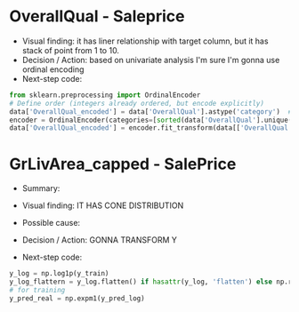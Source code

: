# OverallQual - Saleprice
- Visual finding: it has liner relationship with target column, but it has stack of point from 1 to 10.
- Decision / Action: based on univariate analysis I'm sure I'm gonna use ordinal encoding
- Next-step code: 
```python 
from sklearn.preprocessing import OrdinalEncoder
# Define order (integers already ordered, but encode explicitly)
data['OverallQual_encoded'] = data['OverallQual'].astype('category')  # Ensures order
encoder = OrdinalEncoder(categories=[sorted(data['OverallQual'].unique())])  # Enforce order
data['OverallQual_encoded'] = encoder.fit_transform(data[['OverallQual']])
```

# GrLivArea_capped - SalePrice
- Summary:
- Visual finding: IT HAS CONE DISTRIBUTION
- Possible cause: 
- Decision / Action: GONNA TRANSFORM Y

- Next-step code: 
```python
y_log = np.log1p(y_train)
y_log_flattern = y_log.flatten() if hasattr(y_log, 'flatten') else np.ravel(y_log)
# for training
y_pred_real = np.expm1(y_pred_log)
```